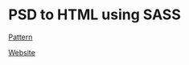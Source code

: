 # PSD to HTML using SASS

[Pattern](https://dribbble.com/shots/1424830-Freebie-PSD-MINI-OnePage-Creative-Template/attachments/208992)

[Website](https://goniti.github.io/mini/)
